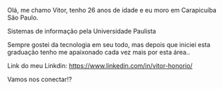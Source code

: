 Olá, me chamo Vitor, tenho 26 anos de idade e eu moro em Carapicuíba São Paulo. 

Sistemas de informação pela Universidade Paulista

Sempre gostei da tecnologia em seu todo, mas depois que iniciei esta graduação tenho me apaixonado cada vez mais por esta área.. 

Link do meu Linkdin: https://www.linkedin.com/in/vitor-honorio/

Vamos nos conectar!?
